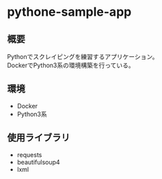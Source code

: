 # pythone-sample-app
## 概要
Pythonでスクレイピングを練習するアプリケーション。<br>
DockerでPython3系の環境構築を行っている。<br>

## 環境

- Docker
- Python3系

## 使用ライブラリ

- requests
- beautifulsoup4
- lxml